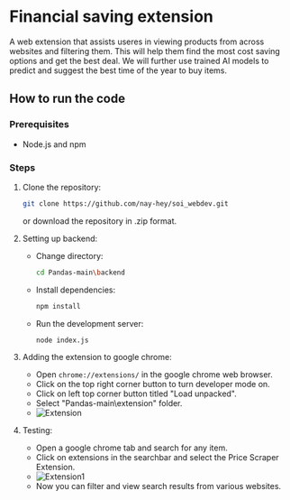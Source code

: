 # Financial saving extension

A web extension that assists useres in viewing products from across websites and filtering them. This will help them find the most cost saving options and get the best deal.
We will further use trained AI models to predict and suggest the best time of the year to buy items.

## How to run the code

### Prerequisites
- Node.js and npm

### Steps
1. Clone the repository:
    ```bash
    git clone https://github.com/nay-hey/soi_webdev.git
    ```
    or download the repository in .zip format.

2. Setting up backend:
    - Change directory:
        ```bash
        cd Pandas-main\backend
        ```
    - Install dependencies:
        ```bash
        npm install
        ```
   
    - Run the development server:
        ```bash
        node index.js
        ```
3. Adding the extension to google chrome:
    - Open `chrome://extensions/` in the google chrome web browser.
    - Click on the top right corner button to turn developer mode on.
    - Click on left top corner button titled "Load unpacked".
    - Select "Pandas-main\extension" folder.
    - ![Extension](/extension.jpg)

4. Testing:
    - Open a google chrome tab and search for any item.
    - Click on extensions in the searchbar and select the Price Scraper Extension.
    - ![Extension1](/extension1.jpg)
    - Now you can filter and view search results from various websites.
